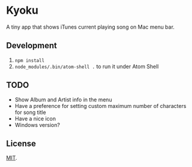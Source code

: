 Kyoku
===

A tiny app that shows iTunes current playing song on Mac menu bar.

Development
---

1. `npm install`
2. `node_modules/.bin/atom-shell .` to run it under Atom Shell

TODO
---

- Show Album and Artist info in the menu
- Have a preference for setting custom maximum number of characters for song title
- Have a nice icon
- Windows version?

License
---

[MIT](http://cheeaun.mit-license.org/).
